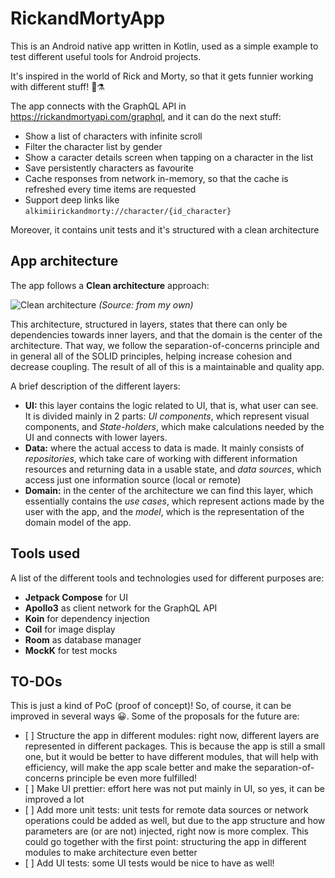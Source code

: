 # RickandMortyApp
This is an Android native app written in Kotlin, used as a simple example to test different useful tools for Android projects.

It's inspired in the world of Rick and Morty, so that it gets funnier working with different stuff! 🧪⚗️

The app connects with the GraphQL API in https://rickandmortyapi.com/graphql, and it can do the next stuff:
- Show a list of characters with infinite scroll
- Filter the character list by gender
- Show a caracter details screen when tapping on a character in the list
- Save persistently characters as favourite
- Cache responses from network in-memory, so that the cache is refreshed every time items are requested
- Support deep links like `alkimiirickandmorty://character/{id_character}`

Moreover, it contains unit tests and it's structured with a clean architecture

## App architecture
The app follows a **Clean architecture** approach:

![Clean architecture](https://github.com/user-attachments/assets/9f10a478-bdc6-48c0-b681-e6695fafd54e)
*(Source: from my own)*

This architecture, structured in layers, states that there can only be dependencies towards inner layers, and that the domain is the center of the architecture. That way, we follow the separation-of-concerns principle and in general all
of the SOLID principles, helping increase cohesion and decrease coupling. The result of all of this is a maintainable and quality app.

A brief description of the different layers:
- **UI:** this layer contains the logic related to UI, that is, what user can see. It is divided mainly in 2 parts: *UI components*, which represent visual components, and *State-holders*, which make calculations needed by the UI
and connects with lower layers.
- **Data:** where the actual access to data is made. It mainly consists of *repositories*, which take care of working with different information resources and returning data in a usable state, and *data sources*, which access just one
information source (local or remote)
- **Domain:** in the center of the architecture we can find this layer, which essentially contains the *use cases*, which represent actions made by the user with the app, and the *model*, which is the representation of the domain model of the app.

## Tools used
A list of the different tools and technologies used for different purposes are:
- **Jetpack Compose** for UI
- **Apollo3** as client network for the GraphQL API
- **Koin** for dependency injection
- **Coil** for image display
- **Room** as database manager
- **MockK** for test mocks

## TO-DOs
This is just a kind of PoC (proof of concept)! So, of course, it can be improved in several ways 😀. Some of the proposals for the future are:
- [ ] Structure the app in different modules: right now, different layers are represented in different packages. This is because the app is still a small one, but it would be better to have different modules, that will help with efficiency,
will make the app scale better and make the separation-of-concerns principle be even more fulfilled!
- [ ] Make UI prettier: effort here was not put mainly in UI, so yes, it can be improved a lot
- [ ] Add more unit tests: unit tests for remote data sources or network operations could be added as well, but due to the app structure and how parameters are (or are not) injected, right now is more complex. This could go together with the first
point: structuring the app in different modules to make architecture even better
- [ ] Add UI tests: some UI tests would be nice to have as well!
